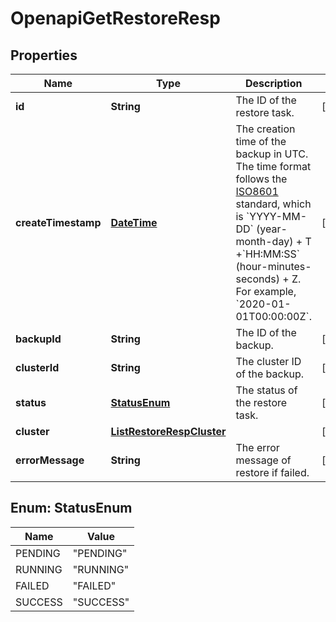 
# OpenapiGetRestoreResp

## Properties
Name | Type | Description | Notes
------------ | ------------- | ------------- | -------------
**id** | **String** | The ID of the restore task. |  [optional]
**createTimestamp** | [**DateTime**](DateTime.md) | The creation time of the backup in UTC.  The time format follows the [ISO8601](http://en.wikipedia.org/wiki/ISO_8601) standard, which is &#x60;YYYY-MM-DD&#x60; (year-month-day) + T +&#x60;HH:MM:SS&#x60; (hour-minutes-seconds) + Z. For example, &#x60;2020-01-01T00:00:00Z&#x60;. |  [optional]
**backupId** | **String** | The ID of the backup. |  [optional]
**clusterId** | **String** | The cluster ID of the backup. |  [optional]
**status** | [**StatusEnum**](#StatusEnum) | The status of the restore task. |  [optional]
**cluster** | [**ListRestoreRespCluster**](ListRestoreRespCluster.md) |  |  [optional]
**errorMessage** | **String** | The error message of restore if failed. |  [optional]


<a name="StatusEnum"></a>
## Enum: StatusEnum
Name | Value
---- | -----
PENDING | &quot;PENDING&quot;
RUNNING | &quot;RUNNING&quot;
FAILED | &quot;FAILED&quot;
SUCCESS | &quot;SUCCESS&quot;



